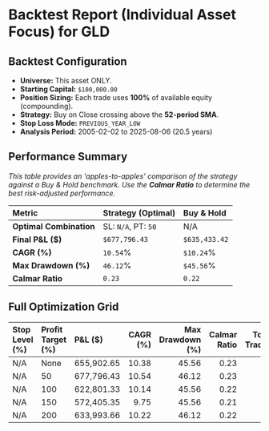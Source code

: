 # Backtest Report (Individual Asset Focus) for GLD

## Backtest Configuration
- **Universe:** This asset ONLY.
- **Starting Capital:** `$100,000.00`
- **Position Sizing:** Each trade uses **100%** of available equity (compounding).
- **Strategy:** Buy on Close crossing above the **52-period SMA**.
- **Stop Loss Mode:** `PREVIOUS_YEAR_LOW`
- **Analysis Period:** 2005-02-02 to 2025-08-06 (20.5 years)

## Performance Summary
_This table provides an 'apples-to-apples' comparison of the strategy against a Buy & Hold benchmark. Use the **Calmar Ratio** to determine the best risk-adjusted performance._

| Metric                  | Strategy (Optimal) | Buy & Hold |
|:------------------------|:-------------------|:-----------|
| **Optimal Combination**     | SL: `N/A`, PT: `50` | N/A        |
| **Final P&L ($)**           | `$677,796.43`         | `$635,433.42`  |
| **CAGR (%)**              | `10.54`%                | `$10.24`%     |
| **Max Drawdown (%)**      | `46.12`%           | `$45.56`%|
| **Calmar Ratio**          | `0.23`                  | `0.22`     |

## Full Optimization Grid
| Stop Level (%)   | Profit Target (%)   | P&L ($)    |   CAGR (%) |   Max Drawdown (%) |   Calmar Ratio |   Total Trades |   % Profitable |
|:-----------------|:--------------------|:-----------|-----------:|-------------------:|---------------:|---------------:|---------------:|
| N/A              | None                | 655,902.65 |      10.38 |              45.56 |           0.23 |              9 |          77.78 |
| N/A              | 50                  | 677,796.43 |      10.54 |              46.12 |           0.23 |             15 |          80    |
| N/A              | 100                 | 622,801.33 |      10.14 |              45.56 |           0.22 |             11 |          81.82 |
| N/A              | 150                 | 572,405.35 |       9.75 |              45.56 |           0.21 |             11 |          81.82 |
| N/A              | 200                 | 633,993.66 |      10.22 |              46.12 |           0.22 |             12 |          75    |